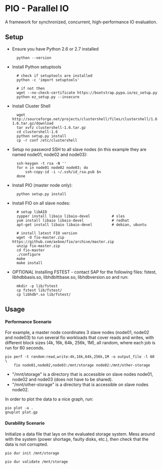 PIO - Parallel IO
=================

A framework for synchronized, concurrent, high-performance IO evaluation.

Setup
-----
- Ensure you have Python 2.6 or 2.7 installed

        python --version

- Install Python setuptools

        # check if setuptools are installed
        python -c 'import setuptools'

        # if not then
        wget --no-check-certificate https://bootstrap.pypa.io/ez_setup.py    
        python ez_setup.py --insecure

- Install Cluster Shell

        wget http://sourceforge.net/projects/clustershell/files/clustershell/1.6/clustershell-1.6.tar.gz/download
        tar xvfz clustershell-1.6.tar.gz
        cd clustershell-1.6
        python setup.py install
        cp -r conf /etc/clustershell

- Setup no password SSH to all slave nodes (in this example they are named 
  node01, node02 and node03):

        ssh-keygen -t rsa -N ''
        for n in node01 node02 node03; do
            ssh-copy-id -i ~/.ssh/id_rsa.pub $n
        done

- Install PIO (master node only): 

        python setup.py install

- Install FIO on all slave nodes:

        # setup libAIO
        zypper install libaio libaio-devel          # sles
        yum install libaio libaio-devel             # redhat
        apt-get install libaio libaio-devel         # debian, ubuntu

        # install latest FIO version
        wget -O fio-master.zip https://github.com/axboe/fio/archive/master.zip
        unzip fio-master.zip
        cd fio-master
        ./configure
        make
        make install

- *OPTIONAL* Installing FSTEST - contact SAP for the following files: fstest, 
    libhdbbasis.so, libhdblttbase.so, libhdbversion.so and run:

        mkdir -p lib/fstest
        cp fstest lib/fstest/
        cp libhdb*.so lib/fstest/


Usage
-----
#### Performance Scenario
For example, a master node coordinates 3 slave nodes (node01, node02 and 
node03) to run several fio workloads that cover reads and writes, with 
different block sizes (4k, 16k, 64k, 256k, 1M), all random, where each job is 
run for 60 seconds.

    pio perf -t random:read,write:4k,16k,64k,256k,1M -o output_file -l 60 \
        fio node01,node02,node03:/mnt/storage node02:/mnt/other-storage

- "/mnt/storage" is a directory that is accessible on slave nodes node01, 
	node02 and node03 (does not have to be shared).
- "/mnt/other-storage" is a directory that is accessible on slave nodes node02. 


In order to plot the data to a nice graph, run:

    pio plot -a .
    gnuplot plot.gp

#### Durability Scenario
Initialize a data file that lays on the evaluated storage system. Mess around
with the system (power shortage, faulty disks, etc.), then check that the data
is not corrupted.

    pio dur init /mnt/storage

    pio dur validate /mnt/storage

